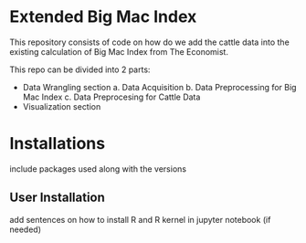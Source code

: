 # Extended Big Mac Index

This repository consists of code on how do we add the cattle data into the existing calculation of Big Mac Index from The Economist.

This repo can be divided into 2 parts:
- Data Wrangling section
	a. Data Acquisition
	b. Data Preprocessing for Big Mac Index
	c. Data Preprocesing for Cattle Data
- Visualization section

# Installations

include packages used along with the versions

## User Installation

add sentences on how to install R and R kernel in jupyter notebook (if needed)

 
